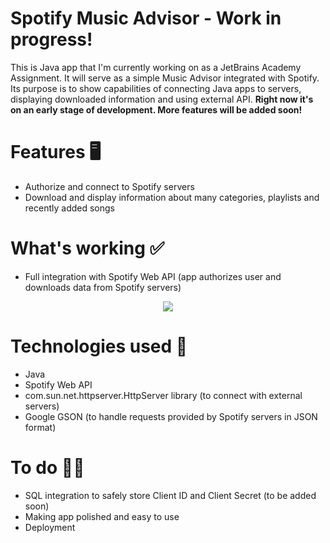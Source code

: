 # Spotify Music Advisor - Work in progress!

This is Java app that I'm currently working on as a JetBrains Academy Assignment. It will serve as a simple Music Advisor integrated with Spotify. Its purpose is to show capabilities of connecting Java apps to servers, displaying downloaded information and using external API. **Right now it's on an early stage of development. More features will be added soon!**

# Features 🖥

- Authorize and connect to Spotify servers
- Download and display information about many categories, playlists and recently added songs

# What's working ✅

- Full integration with Spotify Web API (app authorizes user and downloads data from Spotify servers)

<p align="center">
  <img src="https://i.imgur.com/0SjVwSl.png">
</p>

# Technologies used 🔧

- Java
- Spotify Web API
- com.sun.net.httpserver.HttpServer library (to connect with external servers)
- Google GSON (to handle requests provided by Spotify servers in JSON format) 

# To do 👨‍💻

- SQL integration to safely store Client ID and Client Secret (to be added soon)
- Making app polished and easy to use
- Deployment
